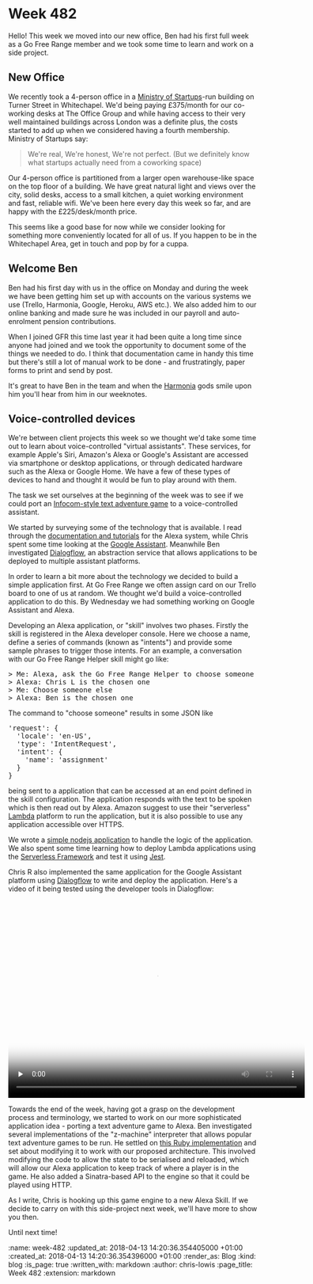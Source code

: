 Week 482
========

Hello! This week we moved into our new office, Ben had his first full week as a Go Free Range member and we took some time to learn and work on a side project.

## New Office ##

We recently took a 4-person office in a [Ministry of Startups](https://www.ministryofstartups.com/)-run building on Turner Street in Whitechapel. We'd being paying £375/month for our co-working desks at The Office Group and while having access to their very well maintained buildings across London was a definite plus, the costs started to add up when we considered having a fourth membership. Ministry of Startups say:

> We're real, We're honest, We're not perfect. (But we definitely know what startups actually need from a coworking space)

Our 4-person office is partitioned from a larger open warehouse-like space on the top floor of a building. We have great natural light and views over the city, solid desks, access to a small kitchen, a quiet working environment and fast, reliable wifi. We've been here every day this week so far, and are happy with the £225/desk/month price.

This seems like a good base for now while we consider looking for something more conveniently located for all of us. If you happen to be in the Whitechapel Area, get in touch and pop by for a cuppa.

## Welcome Ben ##

Ben had his first day with us in the office on Monday and during the week we have been getting him set up with accounts on the various systems we use (Trello, Harmonia, Google, Heroku, AWS etc.). We also added him to our online banking and made sure he was included in our payroll and auto-enrolment pension contributions.

When I joined GFR this time last year it had been quite a long time since anyone had joined and we took the opportunity to document some of the things we needed to do. I think that documentation came in handy this time but there's still a lot of manual work to be done - and frustratingly, paper forms to print and send by post.

It's great to have Ben in the team and when the [Harmonia](https://harmonia.io/) gods smile upon him you'll hear from him in our weeknotes.

## Voice-controlled devices ##

We're between client projects this week so we thought we'd take some time out to learn about voice-controlled "virtual assistants". These services, for example Apple's Siri, Amazon's Alexa or Google's Assistant are accessed via smartphone or desktop applications, or through dedicated hardware such as the Alexa or Google Home. We have a few of these types of devices to hand and thought it would be fun to play around with them.

The task we set ourselves at the beginning of the week was to see if we could port an [Infocom-style text adventure game](https://en.wikipedia.org/wiki/Z-machine) to a voice-controlled assistant.

We started by surveying some of the technology that is available. I read through the [documentation and tutorials](https://developer.amazon.com/alexa-skills-kit) for the Alexa system, while Chris spent some time looking at the [Google Assistant](https://developers.google.com/actions/). Meanwhile Ben investigated [Dialogflow](https://dialogflow.com/), an abstraction service that allows applications to be deployed to multiple assistant platforms.

In order to learn a bit more about the technology we decided to build a simple application first. At Go Free Range we often assign card on our Trello board to one of us at random. We thought we'd build a voice-controlled application to do this. By Wednesday we had something working on Google Assistant and Alexa.

Developing an Alexa application, or "skill" involves two phases. Firstly the skill is registered in the Alexa developer console. Here we choose a name, define a series of commands (known as "intents") and provide some sample phrases to trigger those intents. For an example, a conversation with our Go Free Range Helper skill might go like:

<pre>
> Me: Alexa, ask the Go Free Range Helper to choose someone
> Alexa: Chris L is the chosen one
> Me: Choose someone else
> Alexa: Ben is the chosen one
</pre>

The command to "choose someone" results in some JSON like

<pre>
'request': {
  'locale': 'en-US',
  'type': 'IntentRequest',
  'intent': {
    'name': 'assignment'
  }
}
</pre>

being sent to a application that can be accessed at an end point defined in the skill configuration. The application responds with the text to be spoken which is then read out by Alexa. Amazon suggest to use their "serverless" [Lambda](https://aws.amazon.com/lambda/) platform to run the application, but it is also possible to use any application accessible over HTTPS.

We wrote a [simple nodejs application](https://github.com/freerange/alexa-helper) to handle the logic of the application. We also spent some time learning how to deploy Lambda applications using the [Serverless Framework](https://github.com/serverless/serverless) and test it using [Jest](https://facebook.github.io/jest/).

Chris R also implemented the same application for the Google Assistant platform using [Dialogflow](https://dialogflow.com/) to write and deploy the application. Here's a video of it being tested using the developer tools in Dialogflow:

<p>
  <video class="video-js vjs-default-skin vjs-big-play-centered" controls preload="none" height="400" width="600" poster="http://videos.gofreerange.com/d4bb42b2/480p-00001.png" data-setup='{}'>
    <source src="http://videos.gofreerange.com/d4bb42b2/480p.mp4" type="video/mp4" />
    <source src="http://videos.gofreerange.com/d4bb42b2/480p.webm" type="video/webm" />
  </video>
</p>

Towards the end of the week, having got a grasp on the development process and terminology, we started to work on our more sophisticated application idea - porting a text adventure game to Alexa. Ben investigated several implementations of the "z-machine" interpreter that allows popular text adventure games to be run. He settled on [this Ruby implementation](https://github.com/freerange/gruesome) and set about modifying it to work with our proposed architecture. This involved modifying the code to allow the state to be serialised and reloaded, which will allow our Alexa application to keep track of where a player is in the game. He also added a Sinatra-based API to the engine so that it could be played using HTTP.

As I write, Chris is hooking up this game engine to a new Alexa Skill. If we decide to carry on with this side-project next week, we'll have more to show you then.

Until next time!

:name: week-482
:updated_at: 2018-04-13 14:20:36.354405000 +01:00
:created_at: 2018-04-13 14:20:36.354396000 +01:00
:render_as: Blog
:kind: blog
:is_page: true
:written_with: markdown
:author: chris-lowis
:page_title: Week 482
:extension: markdown
